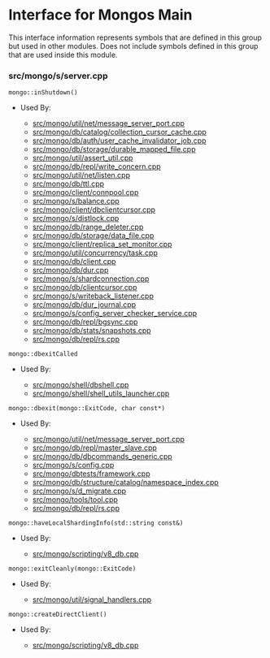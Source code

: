
# Interface for Mongos Main
This interface information represents symbols that are defined in this group but used in other modules.  Does not include symbols defined in this group that are used inside this module.

### src/mongo/s/server.cpp

<div></div>

    mongo::inShutdown()

- Used By:

    - [src/mongo/util/net/message\_server\_port.cpp](../../../../network/network\_core)
    - [src/mongo/db/catalog/collection\_cursor\_cache.cpp](../../../../storage/storage\_layer\_structure)
    - [src/mongo/db/auth/user\_cache\_invalidator\_job.cpp](../../../../security/authorization)
    - [src/mongo/db/storage/durable\_mapped\_file.cpp](../../../../storage/journaling)
    - [src/mongo/util/assert\_util.cpp](../../../../utilities/utilities)
    - [src/mongo/db/repl/write\_concern.cpp](../../../../replication/write\_concern)
    - [src/mongo/util/net/listen.cpp](../../../../network/network\_core)
    - [src/mongo/db/ttl.cpp](../../../../query\_and\_operation\_handling/indexing)
    - [src/mongo/client/connpool.cpp](../../../../network/cpp\_client\_driver)
    - [src/mongo/s/balance.cpp](../../../../sharding/balancer)
    - [src/mongo/client/dbclientcursor.cpp](../../../../network/cpp\_client\_driver)
    - [src/mongo/s/distlock.cpp](../../../../sharding/cluster\_locking)
    - [src/mongo/db/range\_deleter.cpp](../../../../sharding/chunk\_management)
    - [src/mongo/db/storage/data\_file.cpp](../../../../storage/data\_files)
    - [src/mongo/client/replica\_set\_monitor.cpp](../../../../network/cpp\_client\_driver)
    - [src/mongo/util/concurrency/task.cpp](../../../../utilities/utilities)
    - [src/mongo/db/client.cpp](../../../../query\_and\_operation\_handling/client\_and\_operation\_tracking)
    - [src/mongo/db/dur.cpp](../../../../storage/journaling)
    - [src/mongo/s/shardconnection.cpp](../../../../sharding/shard\_abstraction)
    - [src/mongo/db/clientcursor.cpp](../../../../query\_and\_operation\_handling/client\_and\_operation\_tracking)
    - [src/mongo/s/writeback\_listener.cpp](../../../../sharding/writeback\_listener)
    - [src/mongo/db/dur\_journal.cpp](../../../../storage/journaling)
    - [src/mongo/s/config\_server\_checker\_service.cpp](../../../../sharding/cluster\_metadata\_management)
    - [src/mongo/db/repl/bgsync.cpp](../../../../replication/data\_sync)
    - [src/mongo/db/stats/snapshots.cpp](../../../../utilities/utilities)
    - [src/mongo/db/repl/rs.cpp](../../../../replication/replica\_set\_state)

<div></div>

    mongo::dbexitCalled

- Used By:

    - [src/mongo/shell/dbshell.cpp](../../../../mongo\_shell/mongo\_shell)
    - [src/mongo/shell/shell\_utils\_launcher.cpp](../../../../mongo\_shell/mongo\_shell)

<div></div>

    mongo::dbexit(mongo::ExitCode, char const*)

- Used By:

    - [src/mongo/util/net/message\_server\_port.cpp](../../../../network/network\_core)
    - [src/mongo/db/repl/master\_slave.cpp](../../../../replication/master\_slave)
    - [src/mongo/db/dbcommands\_generic.cpp](../../../../query\_and\_operation\_handling/database\_commands)
    - [src/mongo/s/config.cpp](../../../../sharding/cluster\_metadata\_management)
    - [src/mongo/dbtests/framework.cpp](../../../../tests/unit\_tests)
    - [src/mongo/db/structure/catalog/namespace\_index.cpp](../../../../storage/storage\_layer\_structure)
    - [src/mongo/s/d\_migrate.cpp](../../../../sharding/chunk\_management)
    - [src/mongo/tools/tool.cpp](../../../../tools/tools)
    - [src/mongo/db/repl/rs.cpp](../../../../replication/replica\_set\_state)

<div></div>

    mongo::haveLocalShardingInfo(std::string const&)

- Used By:

    - [src/mongo/scripting/v8\_db.cpp](../../../../javascript/javascript\_libraries)

<div></div>

    mongo::exitCleanly(mongo::ExitCode)

- Used By:

    - [src/mongo/util/signal\_handlers.cpp](../../../../utilities/utilities)

<div></div>

    mongo::createDirectClient()

- Used By:

    - [src/mongo/scripting/v8\_db.cpp](../../../../javascript/javascript\_libraries)
